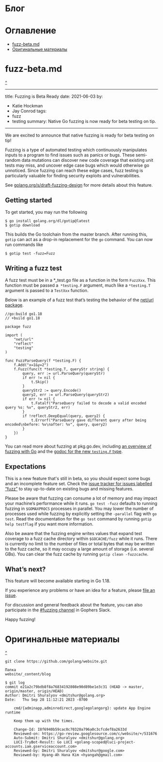 # Блог

# Оглавление

* [fuzz-beta.md](#fuzz-beta.md)
* [Оригинальные материалы](#Оригинальные-материалы)


# fuzz-beta.md

[^](#Оглавление)

---
title: Fuzzing is Beta Ready
date: 2021-06-03
by:
- Katie Hockman
- Jay Conrod
tags:
- fuzz
- testing
summary: Native Go fuzzing is now ready for beta testing on tip.
---


We are excited to announce that native fuzzing is ready for beta testing on tip!

Fuzzing is a type of automated testing which continuously manipulates inputs to
a program to find issues such as panics or bugs. These semi-random data
mutations can discover new code coverage that existing unit tests may miss, and
uncover edge case bugs which would otherwise go unnoticed. Since fuzzing can
reach these edge cases, fuzz testing is particularly valuable for finding
security exploits and vulnerabilities.

See
[golang.org/s/draft-fuzzing-design](/s/draft-fuzzing-design)
for more details about this feature.


## Getting started

To get started, you may run the following

	$ go install golang.org/dl/gotip@latest
	$ gotip download

This builds the Go toolchain from the master branch. After running this, `gotip`
can act as a drop-in replacement for the `go` command. You can now run commands
like

	$ gotip test -fuzz=Fuzz

## Writing a fuzz test

A fuzz test must be in a \*\_test.go file as a function in the form `FuzzXxx`.
This function must be passed a` *testing.F` argument, much like a `*testing.T`
argument is passed to a `TestXxx` function.

Below is an example of a fuzz test that’s testing the behavior of the [net/url
package](https://pkg.go.dev/net/url#ParseQuery).

	//go:build go1.18
	// +build go1.18

	package fuzz

	import (
		"net/url"
		"reflect"
		"testing"
	)

	func FuzzParseQuery(f *testing.F) {
		f.Add("x=1&y=2")
		f.Fuzz(func(t *testing.T, queryStr string) {
			query, err := url.ParseQuery(queryStr)
			if err != nil {
				t.Skip()
			}
			queryStr2 := query.Encode()
			query2, err := url.ParseQuery(queryStr2)
			if err != nil {
				t.Fatalf("ParseQuery failed to decode a valid encoded query %s: %v", queryStr2, err)
			}
			if !reflect.DeepEqual(query, query2) {
				t.Errorf("ParseQuery gave different query after being encoded\nbefore: %v\nafter: %v", query, query2)
			}
		})
	}

You can read more about fuzzing at pkg.go.dev, including [an overview
of fuzzing with Go](https://pkg.go.dev/testing@master#hdr-Fuzzing) and the
[godoc for the new `testing.F` type](https://pkg.go.dev/testing@master#F).

## Expectations

This is a new feature that's still in beta, so you should expect some bugs
and an incomplete feature set. Check the [issue tracker for issues labelled
“fuzz”](https://github.com/golang/go/issues?q=is%3Aopen+is%3Aissue+label%3Afuzz)
to stay up-to-date on existing bugs and missing features.

Please be aware that fuzzing can consume a lot of memory and may impact your
machine’s performance while it runs. `go test -fuzz` defaults to running fuzzing
in `$GOMAXPROCS` processes in parallel. You may lower the number of processes
used while fuzzing by explicitly setting the `-parallel` flag with `go test`.
Read the documentation for the `go test` command by running `gotip help
testflag` if you want more information.

Also be aware that the fuzzing engine writes values that expand test coverage to
a fuzz cache directory within `$GOCACHE/fuzz` while it runs. There is currently
no limit to the number of files or total bytes that may be written to the fuzz
cache, so it may occupy a large amount of storage (i.e. several GBs). You can
clear the fuzz cache by running `gotip clean -fuzzcache`.

## What’s next?

This feature will become available starting in Go 1.18.

If you experience any problems or have an idea for a feature, please [file an
issue](https://github.com/golang/go/issues/new/?&labels=fuzz).

For discussion and general feedback about the feature, you can also participate
in the [#fuzzing channel](https://gophers.slack.com/archives/CH5KV1AKE) in
Gophers Slack.

Happy fuzzing!




# Оригинальные материалы

[^](#Оглавление)


```
git clone https://github.com/golang/website.git

Папка
website/_content/blog

$ git log
commit e21a2c79bdb8f8a76834192808e90d89be1e3c31 (HEAD -> master, origin/master, origin/HEAD)
Author: Dmitri Shuralyov <dmitshur@golang.org>
Date:   Thu Sep 28 11:12:21 2023 -0700

    cmd/{adminapp,adminredirect,googlegolangorg}: update App Engine runtime
    
    Keep them up with the times.
    
    Change-Id: I8f6940b59cac0c70320a796a0c3cfcdef8a2633d
    Reviewed-on: https://go-review.googlesource.com/c/website/+/531676
    Auto-Submit: Dmitri Shuralyov <dmitshur@golang.org>
    LUCI-TryBot-Result: Go LUCI <golang-scoped@luci-project-accounts.iam.gserviceaccount.com>
    Reviewed-by: Dmitri Shuralyov <dmitshur@google.com>
    Reviewed-by: Hyang-Ah Hana Kim <hyangah@gmail.com>

```
